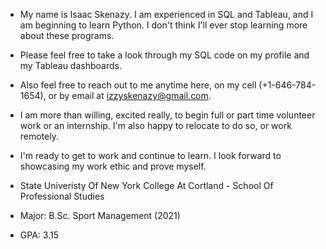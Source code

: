 - My name is Isaac Skenazy. I am experienced in SQL and Tableau, and I am beginning to learn Python. I don't think I'll ever stop learning more about these programs.
- Please feel free to take a look through my SQL code on my profile and my Tableau dashboards. 
- Also feel free to reach out to me anytime here, on my cell (+1-646-784-1654), or by email at izzyskenazy@gmail.com.
- I am more than willing, excited really, to begin full or part time volunteer work or an internship. I'm also happy to relocate to do so, or work remotely.
- I'm ready to get to work and continue to learn. I look forward to showcasing my work ethic and prove myself.

- State Univeristy Of New York College At Cortland - School Of Professional Studies
- Major: B.Sc. Sport Management (2021)
- GPA: 3.15

